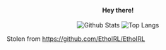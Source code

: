   
<p align="center">
	<b>Hey there!</b>
	<br><br>
	<img src="https://github-readme-stats.vercel.app/api?username=true-cc&bg_color=90,FF0094,FF0A43&title_color=fff&text_color=fff&count_private=true&show_icons=true&hide_border=true" alt="Github Stats"/>
	<img src="https://github-readme-stats.vercel.app/api/top-langs/?username=true-cc&bg_color=80,FF0094,FF0A43&title_color=fff&text_color=fff&layout=compact&hide_border=true" alt="Top Langs"/>
</p>

Stolen from https://github.com/EthoIRL/EthoIRL

<!--
Online names:
- Sms_Gamer_3808
- Sms_Gamer
- True_cc
- CreeperCanadian

IRL Name: Shoghi M. Simon

Pronouns: he/him/his

🔭 I’m currently working on my father's website.

🌱 I’m currently learning useful irl skills (as always) and more about JavaScript, Java, C#, and more!



**True-cc/True-cc** is a ✨ _special_ ✨ repository because its `README.md` (this file) appears on your GitHub profile.

Here are some ideas to get you started:

- 🔭 I’m currently working on ...
- 🌱 I’m currently learning ...
- 👯 I’m looking to collaborate on ...
- 🤔 I’m looking for help with ...
- 💬 Ask me about ...
- 📫 How to reach me: ...
- 😄 Pronouns: ...
- ⚡ Fun fact: ...
-->
